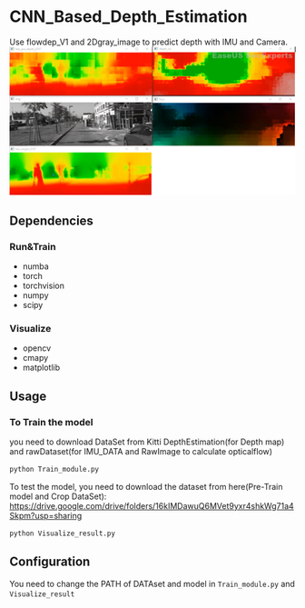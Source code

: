 # CNN_Based_Depth_Estimation
Use flowdep_V1 and 2Dgray_image to predict depth with IMU and Camera.
![image](https://github.com/CYTangCY/CNN_Based_Depth_Estimation/blob/main/depthestimation.png)
## Dependencies

### Run&Train

* numba
* torch
* torchvision
* numpy
* scipy

### Visualize

* opencv
* cmapy
* matplotlib

## Usage
### To Train the model
you need to download DataSet from Kitti DepthEstimation(for Depth map) and rawDataset(for IMU_DATA and RawImage to calculate opticalflow)

```bash
python Train_module.py
```

To test the model, you need to download the dataset from here(Pre-Train model and Crop DataSet):
https://drive.google.com/drive/folders/16kIMDawuQ6MVet9yxr4shkWg71a4Skpm?usp=sharing

```bash
python Visualize_result.py
```
## Configuration
You need to change the PATH of DATAset and model in `Train_module.py` and `Visualize_result`
